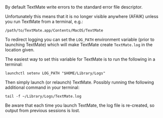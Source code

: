 By default TextMate write errors to the standard error file descriptor.

Unfortunately this means that it is no longer visible anywhere (AFAIK) unless you run TextMate from a terminal, e.g.:

    /path/to/TextMate.app/Contents/MacOS/TextMate

To redirect logging you can set the `LOG_PATH` environment variable (prior to launching TextMate) which will make TextMate create `TextMate.log` in the location given.

The easiest way to set this variable for TextMate is to run the following in a terminal:

    launchctl setenv LOG_PATH "$HOME/Library/Logs"

Then simply launch (or relaunch) TextMate. Possibly running the following additional command in your terminal:

    tail -f ~/Library/Logs/TextMate.log

Be aware that each time you launch TextMate, the log file is re-created, so output from previous sessions is lost.